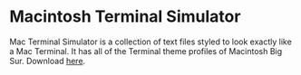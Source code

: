 # Macintosh Terminal Simulator
Mac Terminal Simulator is a collection of text files styled to look exactly like a Mac Terminal. It has all of the Terminal theme profiles of Macintosh Big Sur.
Download [here](https://github.com/aarikpokras/Mac-Terminal-Simulation/archive/refs/heads/main.zip).
